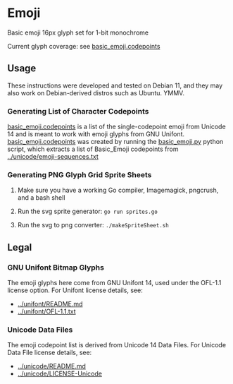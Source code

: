 # Emoji

Basic emoji 16px glyph set for 1-bit monochrome

Current glyph coverage: see [basic_emoji.codepoints](basic_emoji.codepoints)


## Usage

These instructions were developed and tested on Debian 11, and they may also
work on Debian-derived distros such as Ubuntu. YMMV.


### Generating List of Character Codepoints

[basic_emoji.codepoints](basic_emoji.codepoints) is a list of the
single-codepoint emoji from Unicode 14 and is meant to work with emoji glyphs
from GNU Unifont. [basic_emoji.codepoints](basic_emoji.codepoints) was created
by running the [basic_emoji.py](basic_emoji.py) python script, which extracts a
list of Basic_Emoji codepoints from
[../unicode/emoji-sequences.txt](../unicode/emoji-sequences.txt)


### Generating PNG Glyph Grid Sprite Sheets

1. Make sure you have a working Go compiler, Imagemagick, pngcrush, and a bash shell

2. Run the svg sprite generator: `go run sprites.go`

3. Run the svg to png converter: `./makeSpriteSheet.sh`


## Legal

### GNU Unifont Bitmap Glyphs

The emoji glyphs here come from GNU Unifont 14, used under the OFL-1.1 license option.
For Unifont license details, see:
- [../unifont/README.md](../unifont/README.md)
- [../unifont/OFL-1.1.txt](../unifont/OFL-1.1.txt)


### Unicode Data Files

The emoji codepoint list is derived from Unicode 14 Data Files.
For Unicode Data File license details, see:
- [../unicode/README.md](../unicode/README.md)
- [../unicode/LICENSE-Unicode](../unicode/LICENSE-Unicode)
